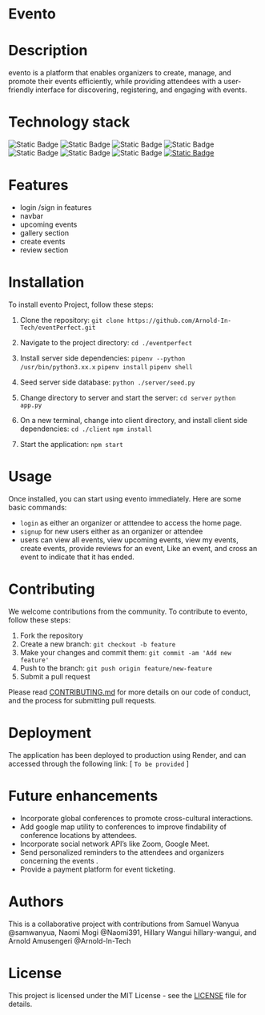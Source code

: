 # Evento

# Description
evento is a platform that enables organizers to create, manage, and promote their events efficiently, while providing attendees with a user-friendly interface for discovering, registering, and engaging with events. 

# Technology stack
![Static Badge](https://img.shields.io/badge/Python-FFD43B?style=for-the-badge&logo=python&logoColor=blue)
![Static Badge](https://img.shields.io/badge/PostgreSQL-316192?style=for-the-badge&logo=postgresql&logoColor=white)
![Static Badge](https://img.shields.io/badge/React-20232A?style=for-the-badge&logo=react&logoColor=61DAFB)
![Static Badge](https://img.shields.io/badge/JS-JavaScript-yellow?style=for-the-badge&logo=javascript)
![Static Badge](https://img.shields.io/badge/HTML-HTML_5-red?style=for-the-badge&logo=html5)
![Static Badge](https://img.shields.io/badge/CSS-CSS_3-blue?style=for-the-badge&logo=css3)
![Static Badge](https://img.shields.io/badge/npm-CB3837?style=for-the-badge&logo=npm&logoColor=white)
[![Static Badge](https://img.shields.io/badge/Licence-MIT-maroon?style=for-the-badge)](./LICENSE)


# Features

- login /sign in features
- navbar
- upcoming events
- gallery section
- create events
- review section

# Installation

To install evento Project, follow these steps:

1. Clone the repository: `git clone https://github.com/Arnold-In-Tech/eventPerfect.git`
2. Navigate to the project directory: 
`cd ./eventperfect`

3. Install server side dependencies:
    `pipenv --python /usr/bin/python3.xx.x`
    `pipenv install`
    `pipenv shell`

4. Seed server side database:
    `python ./server/seed.py`

5. Change directory to server and start the server:
    `cd server`
    `python app.py`

5. On a new terminal, change into client directory, and install client side dependencies:
    `cd ./client`
    `npm install`

4. Start the application: 
    `npm start`


# Usage

Once installed, you can start using evento immediately. Here are some basic commands:

- `login` as either an organizer or atttendee to access the home page.
- `signup` for new users either as an organizer or attendee
- users can view all events, view upcoming events, view my events, create events, provide reviews for an event, Like an event, and cross an event to indicate that it has ended. 


# Contributing

We welcome contributions from the community. To contribute to evento, follow these steps:

1. Fork the repository
2. Create a new branch: `git checkout -b feature`
3. Make your changes and commit them: `git commit -am 'Add new feature'`
4. Push to the branch: `git push origin feature/new-feature`
5. Submit a pull request

Please read [CONTRIBUTING.md](CONTRIBUTING.md) for more details on our code of conduct, and the process for submitting pull requests.

# Deployment

The application has been deployed to production using Render, and can accessed through the following link:
[ `To be provided` ]

# Future enhancements

- Incorporate global conferences to promote cross-cultural interactions.
- Add google map utility to conferences to improve findability of conference locations by attendees.
- Incorporate social network API’s like Zoom, Google Meet.
- Send personalized reminders to the attendees and organizers concerning the events .
- Provide a payment platform for event ticketing.

# Authors
This is a collaborative project with contributions from Samuel Wanyua @samwanyua, Naomi Mogi @Naomi391, Hillary Wangui
hillary-wangui, and Arnold Amusengeri @Arnold-In-Tech 

# License

This project is licensed under the MIT License - see the [LICENSE](LICENSE) file for details.

